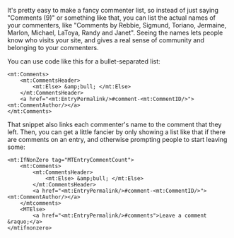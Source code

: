 It's pretty easy to make a fancy commenter list, so instead of just saying "Comments (9)" or something like that, you can list the actual names of your commenters, like "Comments by Rebbie, Sigmund, Toriano, Jermaine, Marlon, Michael, LaToya, Randy and Janet". Seeing the names lets people know who visits your site, and gives a real sense of community and belonging to your commenters.

You can use code like this for a bullet-separated list:

```
<mt:Comments>
    <mt:CommentsHeader>
        <mt:Else> &amp;bull; </mt:Else>
    </mt:CommentsHeader>
    <a href="<mt:EntryPermalink/>#comment-<mt:CommentID/>"><mt:CommentAuthor/></a>
</mt:Comments>
```

That snippet also links each commenter's name to the comment that they left. Then, you can get a little fancier by only showing a list like that if there are comments on an entry, and otherwise prompting people to start leaving some:

```
<mt:IfNonZero tag="MTEntryCommentCount">
    <mt:Comments>
        <mt:CommentsHeader>
            <mt:Else> &amp;bull; </mt:Else>
        </mt:CommentsHeader>
        <a href="<mt:EntryPermalink/>#comment-<mt:CommentID/>"><mt:CommentAuthor/></a>
    </mtcomments>
    <MTElse>
        <a href="<mt:EntryPermalink/>#comments">Leave a comment &raquo;</a> 
</mtifnonzero>
```
